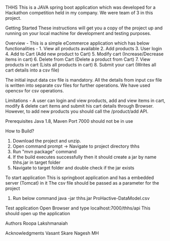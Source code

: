 THHS
This is a JAVA spring boot application which was developed for a Hackathon competition held in my company. We were team of 3 in this project.

Getting Started
These instructions will get you a copy of the project up and running on your local machine for development and testing purposes.

Overview - 
This is a simple eCommerce application which has below functionalities -
	1. View all products available
	2. Add products
	3. User login
	4. Add to Cart (Add new product to Cart)
	5. Modify cart (Increase/Decrease items in cart)
	6. Delete from Cart (Delete a product from Cart)
	7. View products in cart (Lists all products in cart)
	8. Submit your cart (Writes all cart details into a csv file)
	
The initial input data csv file is mandatory. All the details from input csv file is written into separate csv files for further operations.
We have used opencsv for csv operations.

Limitations -
A user can login and view products, add and view items in cart, modify & delete cart items and submit his cart details through Browser.
However, to add new products you should call the /product/add API.

Prerequisites
Java 1.8, Maven
Port 7000 should not be in use

How to Build?
1. Download the project and unzip.
2. Open command prompt -> Navigate to project directory thhs
3. Run "mvn package" command
4. If the build executes successfully then it should create a jar by name thhs<version>.jar in target folder
5. Navigate to target folder and double check if the jar exists

To start application
This is springboot application and has a embedded server (Tomcat) in it
The csv file should be passed as a parameter for the project

1. Run below command
	java -jar thhs<version>.jar ProHactive-DataModel.csv

Test application
Open Browser and type localhost:7000/thhs/api
This should open up the application

Authors
Roopa Lakshmanaiah

Acknowledgments
Vasant Skare
Nagesh MH
